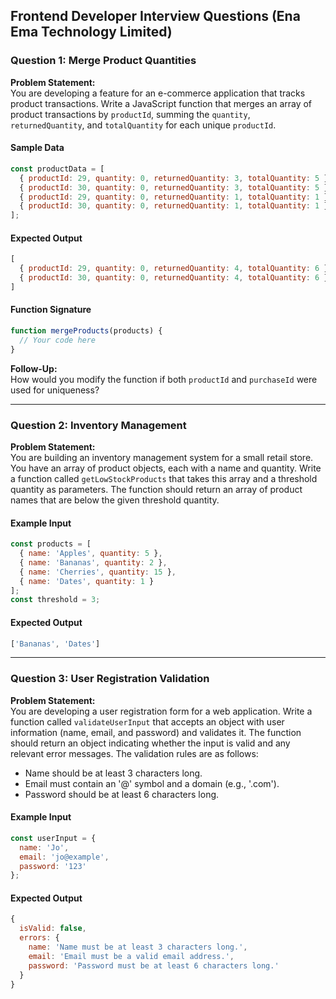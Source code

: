 

## Frontend Developer Interview Questions (Ena Ema Technology Limited)

### Question 1: Merge Product Quantities
**Problem Statement:**  
You are developing a feature for an e-commerce application that tracks product transactions. Write a JavaScript function that merges an array of product transactions by `productId`, summing the `quantity`, `returnedQuantity`, and `totalQuantity` for each unique `productId`.

#### Sample Data
```javascript
const productData = [
  { productId: 29, quantity: 0, returnedQuantity: 3, totalQuantity: 5 },
  { productId: 30, quantity: 0, returnedQuantity: 3, totalQuantity: 5 },
  { productId: 29, quantity: 0, returnedQuantity: 1, totalQuantity: 1 },
  { productId: 30, quantity: 0, returnedQuantity: 1, totalQuantity: 1 }
];
```

#### Expected Output
```javascript
[
  { productId: 29, quantity: 0, returnedQuantity: 4, totalQuantity: 6 },
  { productId: 30, quantity: 0, returnedQuantity: 4, totalQuantity: 6 }
]
```

#### Function Signature
```javascript
function mergeProducts(products) {
  // Your code here
}
```

**Follow-Up:**  
How would you modify the function if both `productId` and `purchaseId` were used for uniqueness?

---

### Question 2: Inventory Management
**Problem Statement:**  
You are building an inventory management system for a small retail store. You have an array of product objects, each with a name and quantity. Write a function called `getLowStockProducts` that takes this array and a threshold quantity as parameters. The function should return an array of product names that are below the given threshold quantity.

#### Example Input
```javascript
const products = [
  { name: 'Apples', quantity: 5 },
  { name: 'Bananas', quantity: 2 },
  { name: 'Cherries', quantity: 15 },
  { name: 'Dates', quantity: 1 }
];
const threshold = 3;
```

#### Expected Output
```javascript
['Bananas', 'Dates']
```

---

### Question 3: User Registration Validation
**Problem Statement:**  
You are developing a user registration form for a web application. Write a function called `validateUserInput` that accepts an object with user information (name, email, and password) and validates it. The function should return an object indicating whether the input is valid and any relevant error messages. The validation rules are as follows:
- Name should be at least 3 characters long.
- Email must contain an '@' symbol and a domain (e.g., '.com').
- Password should be at least 6 characters long.

#### Example Input
```javascript
const userInput = {
  name: 'Jo',
  email: 'jo@example',
  password: '123'
};
```

#### Expected Output
```javascript
{
  isValid: false,
  errors: {
    name: 'Name must be at least 3 characters long.',
    email: 'Email must be a valid email address.',
    password: 'Password must be at least 6 characters long.'
  }
}
```
